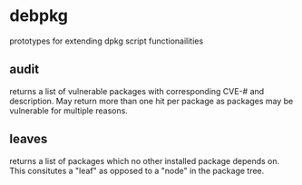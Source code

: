 # debpkg
prototypes for extending dpkg script functionailities

## audit
returns a list of vulnerable packages with corresponding CVE-# and 
description. 
May return more than one hit per package as packages may be vulnerable for 
multiple reasons.
 
## leaves
returns a list of packages which no other installed package depends on. 
This consitutes a "leaf" as opposed to a "node" in the package tree.
